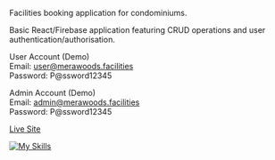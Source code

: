 Facilities booking application for condominiums.

Basic React/Firebase application featuring CRUD operations and user authentication/authorisation.

User Account (Demo)  
Email: user@merawoods.facilities  
Password: P@ssword12345

Admin Account (Demo)  
Email: admin@merawoods.facilities  
Password: P@ssword12345

[Live Site](https://facilities-booker.web.app/)

[![My Skills](https://skillicons.dev/icons?i=react,firebase)](https://skillicons.dev)

